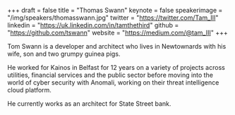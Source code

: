+++
draft = false
title = "Thomas Swann"
keynote = false
speakerimage = "/img/speakers/thomasswann.jpg"
twitter = "https://twitter.com/Tam_III"
linkedin = "https://uk.linkedin.com/in/tamthethird"
github = "https://github.com/tswann"
website = "https://medium.com/@tam_III"
+++

Tom Swann is a developer and architect who lives in Newtownards with his wife, son and two grumpy guinea pigs.

He worked for Kainos in Belfast for 12 years on a variety of projects across utilities, financial services and the public sector before moving into the world of cyber security with Anomali, working on their threat intelligence cloud platform.

He currently works as an architect for State Street bank.
